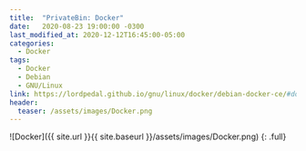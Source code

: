 ```yaml
---
title:  "PrivateBin: Docker"
date:   2020-08-23 19:00:00 -0300
last_modified_at: 2020-12-12T16:45:00-05:00
categories:
  - Docker
tags:
  - Docker
  - Debian
  - GNU/Linux
link: https://lordpedal.github.io/gnu/linux/docker/debian-docker-ce/#docker-privatebin
header:
  teaser: /assets/images/Docker.png
---
```


![Docker]({{ site.url }}{{ site.baseurl }}/assets/images/Docker.png)
{: .full}
